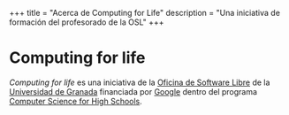 +++
title = "Acerca de Computing for Life"
description = "Una iniciativa de formación del profesorado de la OSL"
+++

# Computing for life

*Computing for life* es una iniciativa de la [Oficina de Software Libre](http://osl.ugr.es) de la [Universidad de Granada](http://www.ugr.es) financiada por [Google](http://google.com) dentro del programa [Computer Science for High Schools](http://cs4hs.com).
